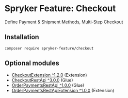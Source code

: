 # Spryker Feature: Checkout

Define Payment & Shipment Methods, Multi-Step Checkout

## Installation

```
composer require spryker-feature/checkout
```

## Optional modules
- [CheckoutExtension ^1.2.0](https://github.com/spryker/checkout-extension) (Extension)
- [CheckoutRestApi ^3.0.0](https://github.com/spryker/checkout-rest-api) (Glue)
- [OrderPaymentsRestApi ^1.0.0](https://github.com/spryker/order-payments-rest-api) (Glue)
- [OrderPaymentsRestApiExtension ^1.0.0](https://github.com/spryker/order-payments-rest-api-extension) (Extension)

